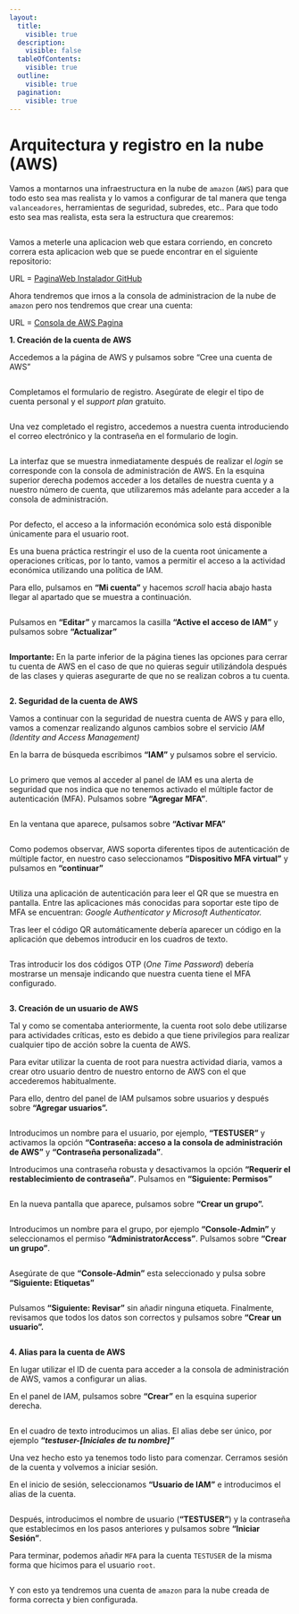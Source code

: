 ```yaml
---
layout:
  title:
    visible: true
  description:
    visible: false
  tableOfContents:
    visible: true
  outline:
    visible: true
  pagination:
    visible: true
---
```


# Arquitectura y registro en la nube (AWS)

Vamos a montarnos una infraestructura en la nube de `amazon` (`AWS`) para que todo esto sea mas realista y lo vamos a configurar de tal manera que tenga `valanceadores`, herramientas de seguridad, subredes, etc.. Para que todo esto sea mas realista, esta sera la estructura que crearemos:

<figure><img src="../../.gitbook/assets/image (14).png" alt=""><figcaption></figcaption></figure>

Vamos a meterle una aplicacion web que estara corriendo, en concreto correra esta aplicacion web que se puede encontrar en el siguiente repositorio:

URL = [PaginaWeb Instalador GitHub](https://github.com/aws-samples/simple-phonebook-web-application)

Ahora tendremos que irnos a la consola de administracion de la nube de `amazon` pero nos tendremos que crear una cuenta:

URL = [Consola de AWS Pagina](https://aws.amazon.com/es/console/)

**1. Creación de la cuenta de AWS**

Accedemos a la página de AWS y pulsamos sobre “Cree una cuenta de AWS”

<figure><img src="../../.gitbook/assets/image (15).png" alt=""><figcaption></figcaption></figure>

Completamos el formulario de registro. Asegúrate de elegir el tipo de cuenta personal y el _support plan_ gratuito.

<figure><img src="../../.gitbook/assets/image (16).png" alt=""><figcaption></figcaption></figure>

Una vez completado el registro, accedemos a nuestra cuenta introduciendo el correo electrónico y la contraseña en el formulario de login.

<figure><img src="../../.gitbook/assets/image (17).png" alt=""><figcaption></figcaption></figure>

La interfaz que se muestra inmediatamente después de realizar el _login_ se corresponde con la consola de administración de AWS. En la esquina superior derecha podemos acceder a los detalles de nuestra cuenta y a nuestro número de cuenta, que utilizaremos más adelante para acceder a la consola de administración.

<figure><img src="../../.gitbook/assets/image (18).png" alt=""><figcaption></figcaption></figure>

Por defecto, el acceso a la información económica solo está disponible únicamente para el usuario root.

Es una buena práctica restringir el uso de la cuenta root únicamente a operaciones críticas, por lo tanto, vamos a permitir el acceso a la actividad económica utilizando una política de IAM.

Para ello, pulsamos en **“Mi cuenta”** y hacemos _scroll_ hacia abajo hasta llegar al apartado que se muestra a continuación.

<figure><img src="../../.gitbook/assets/image (19).png" alt=""><figcaption></figcaption></figure>

Pulsamos en **“Editar”** y marcamos la casilla **“Active el acceso de IAM”** y pulsamos sobre **“Actualizar”**

<figure><img src="../../.gitbook/assets/image (20).png" alt=""><figcaption></figcaption></figure>

**Importante:** En la parte inferior de la página tienes las opciones para cerrar tu cuenta de AWS en el caso de que no quieras seguir utilizándola después de las clases y quieras asegurarte de que no se realizan cobros a tu cuenta.

<figure><img src="../../.gitbook/assets/image (21).png" alt=""><figcaption></figcaption></figure>

**2. Seguridad de la cuenta de AWS**

Vamos a continuar con la seguridad de nuestra cuenta de AWS y para ello, vamos a comenzar realizando algunos cambios sobre el servicio _IAM (Identity and Access Management)_

En la barra de búsqueda escribimos **“IAM”** y pulsamos sobre el servicio.

<figure><img src="../../.gitbook/assets/image (22).png" alt=""><figcaption></figcaption></figure>

Lo primero que vemos al acceder al panel de IAM es una alerta de seguridad que nos indica que no tenemos activado el múltiple factor de autenticación (MFA). Pulsamos sobre **“Agregar MFA”**.

<figure><img src="../../.gitbook/assets/image (23).png" alt=""><figcaption></figcaption></figure>

En la ventana que aparece, pulsamos sobre **“Activar MFA”**

<figure><img src="../../.gitbook/assets/image (24).png" alt=""><figcaption></figcaption></figure>

Como podemos observar, AWS soporta diferentes tipos de autenticación de múltiple factor, en nuestro caso seleccionamos **“Dispositivo MFA virtual”** y pulsamos en **“continuar”**

<figure><img src="../../.gitbook/assets/image (25).png" alt=""><figcaption></figcaption></figure>

Utiliza una aplicación de autenticación para leer el QR que se muestra en pantalla. Entre las aplicaciones más conocidas para soportar este tipo de MFA se encuentran: _Google Authenticator y Microsoft Authenticator._

Tras leer el código QR automáticamente debería aparecer un código en la aplicación que debemos introducir en los cuadros de texto.

<figure><img src="../../.gitbook/assets/image (26).png" alt=""><figcaption></figcaption></figure>

Tras introducir los dos códigos OTP (_One Time Password_) debería mostrarse un mensaje indicando que nuestra cuenta tiene el MFA configurado.

<figure><img src="../../.gitbook/assets/image (27).png" alt=""><figcaption></figcaption></figure>

**3. Creación de un usuario de AWS**

Tal y como se comentaba anteriormente, la cuenta root solo debe utilizarse para actividades críticas, esto es debido a que tiene privilegios para realizar cualquier tipo de acción sobre la cuenta de AWS.

Para evitar utilizar la cuenta de root para nuestra actividad diaria, vamos a crear otro usuario dentro de nuestro entorno de AWS con el que accederemos habitualmente.

Para ello, dentro del panel de IAM pulsamos sobre usuarios y después sobre **“Agregar usuarios”.**

<figure><img src="../../.gitbook/assets/image (28).png" alt=""><figcaption></figcaption></figure>

Introducimos un nombre para el usuario, por ejemplo, **“TESTUSER”** y activamos la opción **“Contraseña: acceso a la consola de administración de AWS”** y **“Contraseña personalizada”**.

Introducimos una contraseña robusta y desactivamos la opción **“Requerir el restablecimiento de contraseña”**. Pulsamos en **“Siguiente: Permisos”**

<figure><img src="../../.gitbook/assets/image (29).png" alt=""><figcaption></figcaption></figure>

En la nueva pantalla que aparece, pulsamos sobre **“Crear un grupo”.**

<figure><img src="../../.gitbook/assets/image (30).png" alt=""><figcaption></figcaption></figure>

Introducimos un nombre para el grupo, por ejemplo **“Console-Admin”** y seleccionamos el permiso **“AdministratorAccess”**. Pulsamos sobre **“Crear un grupo”**.

<figure><img src="../../.gitbook/assets/image (32).png" alt=""><figcaption></figcaption></figure>



Asegúrate de que **“Console-Admin”** esta seleccionado y pulsa sobre **“Siguiente: Etiquetas”**

<figure><img src="../../.gitbook/assets/image (33).png" alt=""><figcaption></figcaption></figure>



Pulsamos **“Siguiente: Revisar”** sin añadir ninguna etiqueta. Finalmente, revisamos que todos los datos son correctos y pulsamos sobre **“Crear un usuario”.**

<figure><img src="../../.gitbook/assets/image (34).png" alt=""><figcaption></figcaption></figure>



**4. Alias para la cuenta de AWS**

En lugar utilizar el ID de cuenta para acceder a la consola de administración de AWS, vamos a configurar un alias.

En el panel de IAM, pulsamos sobre **“Crear”** en la esquina superior derecha.

<figure><img src="../../.gitbook/assets/image (35).png" alt=""><figcaption></figcaption></figure>



En el cuadro de texto introducimos un alias. El alias debe ser único, por ejemplo **“**_**testuser-\[Iniciales de tu nombre]”**_

Una vez hecho esto ya tenemos todo listo para comenzar. Cerramos sesión de la cuenta y volvemos a iniciar sesión.

En el inicio de sesión, seleccionamos **“Usuario de IAM”** e introducimos el alias de la cuenta.

<figure><img src="../../.gitbook/assets/image (36).png" alt=""><figcaption></figcaption></figure>



Después, introducimos el nombre de usuario (**“TESTUSER”**) y la contraseña que establecimos en los pasos anteriores y pulsamos sobre **“Iniciar Sesión”**.

Para terminar, podemos añadir `MFA` para la cuenta `TESTUSER` de la misma forma que hicimos para el usuario `root`.

<figure><img src="../../.gitbook/assets/image (38).png" alt=""><figcaption></figcaption></figure>

Y con esto ya tendremos una cuenta de `amazon` para la nube creada de forma correcta y bien configurada.
